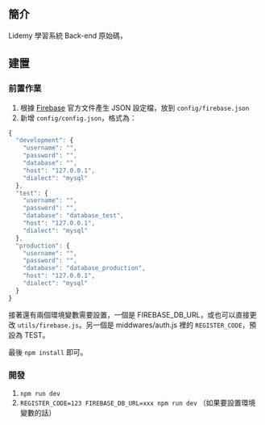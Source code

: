 ## 簡介

Lidemy 學習系統 Back-end 原始碼，

## 建置

### 前置作業

1. 根據 [Firebase](https://firebase.google.com/docs/admin/setup) 官方文件產生 JSON 設定檔，放到 `config/firebase.json`
2. 新增 `config/config.json`，格式為：

``` js
{
  "development": {
    "username": "",
    "password": "",
    "database": "",
    "host": "127.0.0.1",
    "dialect": "mysql"
  },
  "test": {
    "username": "",
    "password": "",
    "database": "database_test",
    "host": "127.0.0.1",
    "dialect": "mysql"
  },
  "production": {
    "username": "",
    "password": "",
    "database": "database_production",
    "host": "127.0.0.1",
    "dialect": "mysql"
  }
}

```

接著還有兩個環境變數需要設置，一個是 FIREBASE_DB_URL，或也可以直接更改 `utils/firebase.js`。另一個是 middwares/auth.js 裡的 `REGISTER_CODE`，預設為 TEST。

最後 `npm install` 即可。

### 開發

1. `npm run dev`
2. `REGISTER_CODE=123 FIREBASE_DB_URL=xxx npm run dev` （如果要設置環境變數的話）